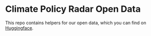 # Climate Policy Radar Open Data

This repo contains helpers for our open data, which you can find on [Huggingface](https://huggingface.co/ClimatePolicyRadar/all-document-text-data).
